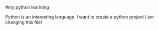 #my python learining

Python is an interesting language. I want to create a python project
I am changing this file!